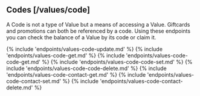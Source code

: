 ## Codes [/values/code]

A Code is not a type of Value but a means of accessing a Value.  Giftcards and promotions can both be referenced by a code.  Using these endpoints you can check the balance of a Value by its code or claim it.

{% include 'endpoints/values-code-update.md' %}
{% include 'endpoints/values-code-get.md' %}
{% include 'endpoints/values-code-code-get.md' %}
{% include 'endpoints/values-code-code-set.md' %}
{% include 'endpoints/values-code-code-delete.md' %}
{% include 'endpoints/values-code-contact-get.md' %}
{% include 'endpoints/values-code-contact-set.md' %}
{% include 'endpoints/values-code-contact-delete.md' %}

